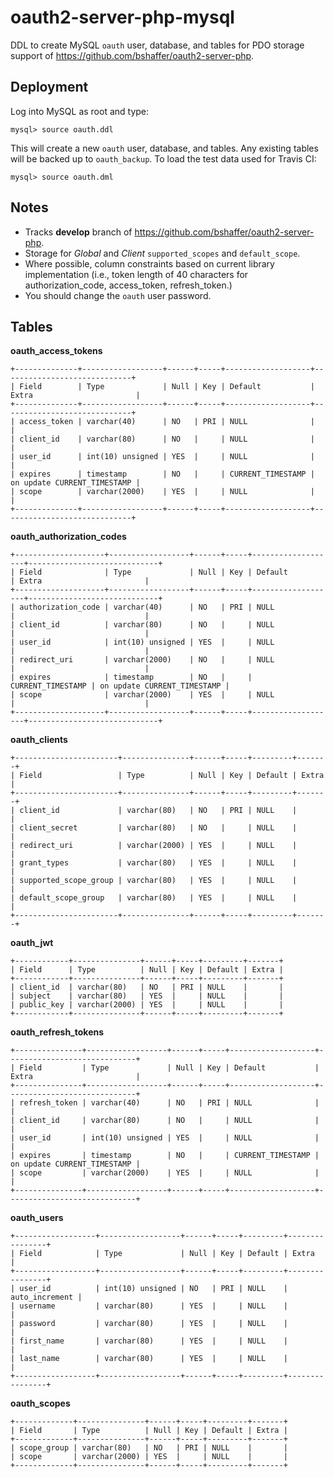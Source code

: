oauth2-server-php-mysql
=======================
DDL to create MySQL `oauth` user, database, and tables for PDO storage
support of https://github.com/bshaffer/oauth2-server-php.

Deployment
----------
Log into MySQL as root and type:

	mysql> source oauth.ddl

This will create a new `oauth` user, database, and tables. Any existing tables will be backed up to `oauth_backup`. To load the test data used for Travis CI:

    mysql> source oauth.dml

Notes
-----
* Tracks **develop** branch of https://github.com/bshaffer/oauth2-server-php.
* Storage for *Global* and *Client* `supported_scopes` and `default_scope`.
* Where possible, column constraints based on current library implementation
(i.e., token length of 40 characters for authorization_code, access_token, refresh_token.)
* You should change the `oauth` user password.


Tables
------
**oauth_access_tokens**
```
+--------------+------------------+------+-----+-------------------+-----------------------------+
| Field        | Type             | Null | Key | Default           | Extra                       |
+--------------+------------------+------+-----+-------------------+-----------------------------+
| access_token | varchar(40)      | NO   | PRI | NULL              |                             |
| client_id    | varchar(80)      | NO   |     | NULL              |                             |
| user_id      | int(10) unsigned | YES  |     | NULL              |                             |
| expires      | timestamp        | NO   |     | CURRENT_TIMESTAMP | on update CURRENT_TIMESTAMP |
| scope        | varchar(2000)    | YES  |     | NULL              |                             |
+--------------+------------------+------+-----+-------------------+-----------------------------+
```
**oauth_authorization_codes**
```
+--------------------+------------------+------+-----+-------------------+-----------------------------+
| Field              | Type             | Null | Key | Default           | Extra                       |
+--------------------+------------------+------+-----+-------------------+-----------------------------+
| authorization_code | varchar(40)      | NO   | PRI | NULL              |                             |
| client_id          | varchar(80)      | NO   |     | NULL              |                             |
| user_id            | int(10) unsigned | YES  |     | NULL              |                             |
| redirect_uri       | varchar(2000)    | NO   |     | NULL              |                             |
| expires            | timestamp        | NO   |     | CURRENT_TIMESTAMP | on update CURRENT_TIMESTAMP |
| scope              | varchar(2000)    | YES  |     | NULL              |                             |
+--------------------+------------------+------+-----+-------------------+-----------------------------+
```
**oauth_clients**
```
+-----------------------+---------------+------+-----+---------+-------+
| Field                 | Type          | Null | Key | Default | Extra |
+-----------------------+---------------+------+-----+---------+-------+
| client_id             | varchar(80)   | NO   | PRI | NULL    |       |
| client_secret         | varchar(80)   | NO   |     | NULL    |       |
| redirect_uri          | varchar(2000) | YES  |     | NULL    |       |
| grant_types           | varchar(80)   | YES  |     | NULL    |       |
| supported_scope_group | varchar(80)   | YES  |     | NULL    |       |
| default_scope_group   | varchar(80)   | YES  |     | NULL    |       |
+-----------------------+---------------+------+-----+---------+-------+
```
**oauth_jwt**
```
+------------+---------------+------+-----+---------+-------+
| Field      | Type          | Null | Key | Default | Extra |
+------------+---------------+------+-----+---------+-------+
| client_id  | varchar(80)   | NO   | PRI | NULL    |       |
| subject    | varchar(80)   | YES  |     | NULL    |       |
| public_key | varchar(2000) | YES  |     | NULL    |       |
+------------+---------------+------+-----+---------+-------+
```
**oauth_refresh_tokens**
```
+---------------+------------------+------+-----+-------------------+-----------------------------+
| Field         | Type             | Null | Key | Default           | Extra                       |
+---------------+------------------+------+-----+-------------------+-----------------------------+
| refresh_token | varchar(40)      | NO   | PRI | NULL              |                             |
| client_id     | varchar(80)      | NO   |     | NULL              |                             |
| user_id       | int(10) unsigned | YES  |     | NULL              |                             |
| expires       | timestamp        | NO   |     | CURRENT_TIMESTAMP | on update CURRENT_TIMESTAMP |
| scope         | varchar(2000)    | YES  |     | NULL              |                             |
+---------------+------------------+------+-----+-------------------+-----------------------------+
```
**oauth_users**
```
+------------------+------------------+------+-----+---------+----------------+
| Field            | Type             | Null | Key | Default | Extra          |
+------------------+------------------+------+-----+---------+----------------+
| user_id          | int(10) unsigned | NO   | PRI | NULL    | auto_increment |
| username         | varchar(80)      | YES  |     | NULL    |                |
| password         | varchar(80)      | YES  |     | NULL    |                |
| first_name       | varchar(80)      | YES  |     | NULL    |                |
| last_name        | varchar(80)      | YES  |     | NULL    |                |
+------------------+------------------+------+-----+---------+----------------+
```
**oauth_scopes**
```
+-------------+---------------+------+-----+---------+-------+
| Field       | Type          | Null | Key | Default | Extra |
+-------------+---------------+------+-----+---------+-------+
| scope_group | varchar(80)   | NO   | PRI | NULL    |       |
| scope       | varchar(2000) | YES  |     | NULL    |       |
+-------------+---------------+------+-----+---------+-------+
```